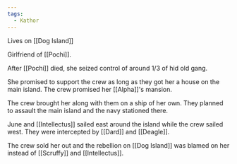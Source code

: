 ```yaml
---
tags:
  - Kathor
---
```

Lives on [[Dog Island]]

Girlfriend of [[Pochi]].

After [[Pochi]] died, she seized control of around 1/3 of hid old gang. 

She promised to support the crew as long as they got her a house on the main island. The crew promised her [[Alpha]]'s mansion.

The crew brought her along with them on a ship of her own. They planned to assault the main island and the navy stationed there.

June and [[Intellectus]] sailed east around the island while the crew sailed west. They were intercepted by [[Dard]] and [[Deagle]].

The crew sold her out and the rebellion on [[Dog Island]] was blamed on her instead of [[Scruffy]] and [[Intellectus]].


